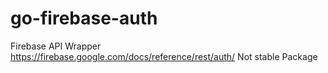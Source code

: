# go-firebase-auth
Firebase API Wrapper https://firebase.google.com/docs/reference/rest/auth/
Not stable Package